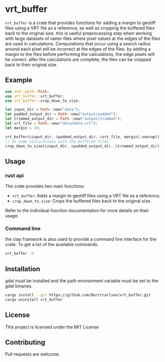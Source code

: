 # vrt_buffer

`vrt_buffer` is a crate that provides functions for adding a margin to geotiff files using a VRT file as a reference,
as well as cropping the buffered files back to the original size. this is useful preprocessing step when working with
large datasets of raster files where pixel values at the edges of the files are used in calculations. Computations that
occur using a search radius around each pixel will be incorrect at the edges of the files. by adding a margin to the files
before performing the calculations, the edge pixels will be correct. after the calculations are complete, the files can 
be cropped back to their original size.

## Example

```rust
use std::path::Path;
use vrt_buffer::vrt_buffer;
use vrt_buffer::crop_down_to_size;

let input_dir = Path::new("data");
let padded_output_dir = Path::new("output/padded");
let trimmed_output_dir = Path::new("output/trimmed");
let vrt_file = Path::new("data/data.vrt");
let margin = 10;

vrt_buffer(&input_dir, &padded_output_dir, &vrt_file, margin).unwrap();
// do some calculations with the buffered files
crop_down_to_size(&input_dir, &padded_output_dir, &trimmed_output_dir).unwrap();
```

## Usage
### rust api
The crate provides two main functions:

- `vrt_buffer`: Adds a margin to geotiff files using a VRT file as a reference.
- `crop_down_to_size`: Crops the buffered files back to the original size.

Refer to the individual function documentation for more details on their usage.

### Command line
the clap framwork is also used to provide a command line interface for the crate.
To get a list of the available commands.

```sh
vrt_buffer -h
```

## Installation
gdal must be installed and the path environment variable must be set to the gdal binaries.
```sh
cargo install --git https://github.com/Bartrcarlson/vrt_buffer.git
cargo uninstall vrt_buffer
```
## License
This project is licensed under the MIT License

## Contributing
Pull requests are welcome.
